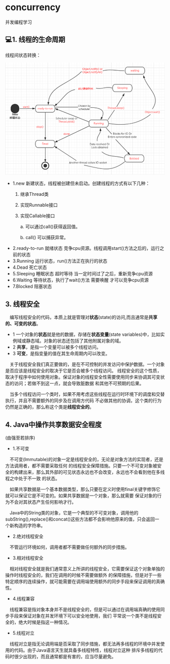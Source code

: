 # concurrency
并发编程学习
## :computer:1. 线程的生命周期

线程间状态转换：

![image](https://github.com/FunCheney/concurrency/blob/master/src/Image/2.png "Thread Status")
* 1.new 新建状态，线程被创建但未启动。创建线程的方式有以下几种：
    1. 继承Thread类
    2. 实现Runnable接口
    3. 实现Callable接口
    
       a. 可以通过call()获得返回值。
       
       b. call() 可以捕获异常。
* 2.ready-to-run 就绪状态 竞争cpu资源。线程调用start()方法之后的，运行之前的状态
* 3.Running 运行状态，run()方法正在执行的状态
* 4.Dead 死亡状态
* 5.Sleeping 睡眠状态 超时等待 当一定时间过了之后，重新竞争cpu资源
* 6.Waiting 等待状态，执行了wait()方法 需要唤醒 才可以竞争cpu资源
* 7.Blocked 阻塞状态

## 3. 线程安全
&ensp;&ensp;编写线程安全的代码，本质上就是管理对**状态**(state)的访问,而且通常是**共享的、可变的状态**。
* 1 一个对象的**状态**就是他的数据，存储在**状态变量**(state variables)中，比如实例域或静态域。对象的状态还包括了其他附属对象的域。
* 2 **共享**，是指一个变量可以被多个线程访问。
* 3 **可变**，是指变量的值在其生命周期内可以改变。

&ensp;&ensp;关于线程安全我们真正要做的，是在不可控制的并发访问中保护数据。一个对象是否应该是线程安全的取决于它是否会被多个线程访问。
线程安全的这个性质，取决于程序中如何使用对象。保证对象的线程安全性需要使用同步来协调其可变状态的访问；若做不到这一点，就会导致脏数据
和其他不可预期的后果。

&ensp;&ensp;当多个线程访问一个类时，如果不用考虑这些线程在运行时环境下的调度和交替执行，并且不需要额外的同步及在调用方代码
不必做其他的协调，这个类的行为仍然是正确的，那么称这个类是**线程安全的**。

## 4. Java中操作共享数据安全程度
(由强至若排序)

* 1.不可变

&ensp;&ensp;不可变(Immutable)的对象一定是线程安全的，无论是对象方法的实现者，还是方法调用者，都不需要采取任何
的线程安全保障措施。只要一个不可变对象被安全的构建出来，那么其外部的可见状态永远也不会改变，永远也不会看到他在多线程之中处于不一致
的状态。

&ensp;&ensp;如果共享数据是一个基本数据类型，那么只要在定义时使用final关键字修饰它就可以保证它是不可变的。如果共享数据是一个对象，那么就需要
保证对象的行为不会对其状态产生任何影响才行。

&ensp;&ensp;Java中的String类的对象，它是一个典型的不可变对象，调用他的subString(),replace()和concat()这些方法都不会影响他原来的值，只会返回一
个新构造的字符串。

* 2.绝对线程安全

&ensp;&ensp;不管运行环境如何，调用者都不需要做任何额外的同步措施。
* 3.相对线程安全

&ensp;&ensp;相对线程安全就是我们通常意义上所讲的线程安全，它需要保证这个对象单独的操作时线程安全的，我们在调用的时候不需要做额外
的保障措施，但是对于一些特定顺序的连续操作，就可能需要在调用端使用额外的同步手段来保证调用的真确性。
* 4.线程兼容

&ensp;&ensp;线程兼容是指对象本身并不是线程安全的，但是可以通过在调用端真确的使用同步手段来保证对象在并发环境下可以安全地使用，我们
平常说一个类不是线程安全的，绝大时候是指这一种情况。
* 5.线程对立

&ensp;&ensp;线程对立是指无论调用端是否采取了同步措施，都无法再多线程的环境中并发使用的代码。由于Java语言天生就具备多线程特性，线程对立这种
排斥多线程的代码时很少出现的，而且通常都是有害的，应当尽量避免。





 
 
